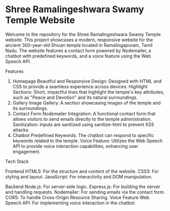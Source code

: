 # Shree Ramalingeshwara Swamy Temple Website

Welcome to the repository for the Shree Ramalingeshwara Swamy Temple website. This project showcases a modern, responsive website for the ancient 300-year-old Shivan temple located in Ramalingapuram, Tamil Nadu. The website features a contact form powered by Nodemailer, a chatbot with predefined keywords, and a voice feature using the Web Speech API.

Features
1. Homepage
Beautiful and Responsive Design: Designed with HTML and CSS to provide a seamless experience across devices.
Highlight Sections: Short, impactful lines that highlight the temple's key attributes, such as "Peace and Devotion" and its natural surroundings.
2. Gallery
Image Gallery: A section showcasing images of the temple and its surroundings.
3. Contact Form
Nodemailer Integration: A functional contact form that allows visitors to send emails directly to the temple administration.
Sanitization: Inputs are sanitized using sanitize-html to prevent XSS attacks.
4. Chatbot
Predefined Keywords: The chatbot can respond to specific keywords related to the temple.
Voice Feature: Utilizes the Web Speech API to provide voice interaction capabilities, enhancing user engagement.

Tech Stack

Frontend
HTML5: For the structure and content of the website.
CSS3: For styling and layout.
JavaScript: For interactivity and DOM manipulation.

Backend
Node.js: For server-side logic.
Express.js: For building the server and handling requests.
Nodemailer: For sending emails via the contact form.
CORS: To handle Cross-Origin Resource Sharing.
Voice Feature
Web Speech API: For implementing voice interaction in the chatbot.
